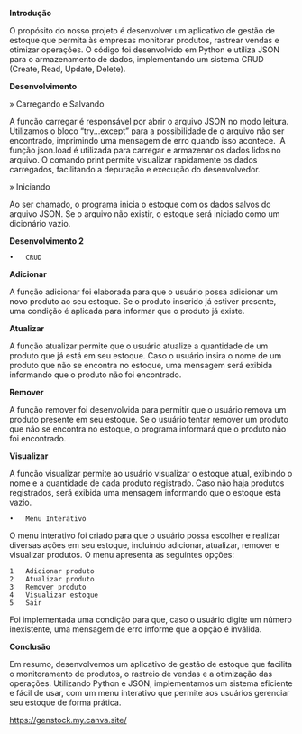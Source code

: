 __Introdução__

O propósito do nosso projeto é desenvolver um aplicativo de gestão de estoque que permita às empresas monitorar produtos, rastrear vendas e otimizar operações. O código foi desenvolvido em Python e utiliza JSON para o armazenamento de dados, implementando um sistema CRUD (Create, Read, Update, Delete).

__Desenvolvimento__

» Carregando e Salvando

A função carregar é responsável por abrir o arquivo JSON no modo leitura. 
Utilizamos o bloco “try...except” para a possibilidade de o arquivo não ser encontrado, imprimindo uma mensagem de erro quando isso acontece. 
A função json.load é utilizada para carregar e armazenar os dados lidos no arquivo.
O comando print permite visualizar rapidamente os dados carregados, facilitando a depuração e execução do desenvolvedor.

»  Iniciando

Ao ser chamado, o programa inicia o estoque com os dados salvos do arquivo JSON. Se o arquivo não existir, o estoque será iniciado como um dicionário vazio.

__Desenvolvimento 2__

	•	CRUD

__Adicionar__

A função adicionar foi elaborada para que o usuário possa adicionar um novo produto ao seu estoque. Se o produto inserido já estiver presente, uma condição é aplicada para informar que o produto já existe.

__Atualizar__

A função atualizar permite que o usuário atualize a quantidade de um produto que já está em seu estoque. Caso o usuário insira o nome de um produto que não se encontra no estoque, uma mensagem será exibida informando que o produto não foi encontrado.

__Remover__

A função remover foi desenvolvida para permitir que o usuário remova um produto presente em seu estoque. Se o usuário tentar remover um produto que não se encontra no estoque, o programa informará que o produto não foi encontrado.

__Visualizar__

A função visualizar permite ao usuário visualizar o estoque atual, exibindo o nome e a quantidade de cada produto registrado. Caso não haja produtos registrados, será exibida uma mensagem informando que o estoque está vazio.

	•	Menu Interativo

O menu interativo foi criado para que o usuário possa escolher e realizar diversas ações em seu estoque, incluindo adicionar, atualizar, remover e visualizar produtos. O menu apresenta as seguintes opções:

	1	Adicionar produto
	2	Atualizar produto
	3	Remover produto
	4	Visualizar estoque
	5	Sair

Foi implementada uma condição para que, caso o usuário digite um número inexistente, uma mensagem de erro informe que a opção é inválida.

__Conclusão__

Em resumo, desenvolvemos um aplicativo de gestão de estoque que facilita o monitoramento de produtos, o rastreio de vendas e a otimização das operações. Utilizando Python e JSON, implementamos um sistema eficiente e fácil de usar, com um menu interativo que permite aos usuários gerenciar seu estoque de forma prática.

https://genstock.my.canva.site/